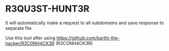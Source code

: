 # R3QU3ST-HUNT3R
It will automatically make a request to all subdomains and save response to separate file

Use this tool after using https://github.com/karthi-the-hacker/R3C0NH4CK3R (R3CONH4CK3R)


